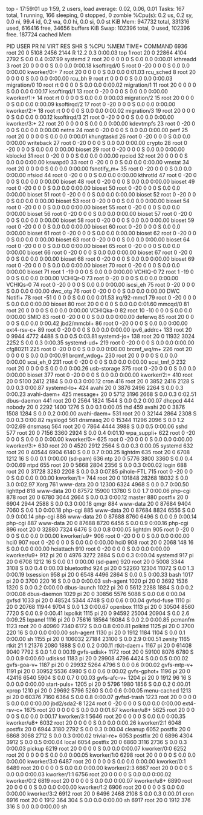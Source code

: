 top - 17:59:01 up  1:59,  2 users,  load average: 0.02, 0.06, 0.01
Tasks: 167 total,   1 running, 166 sleeping,   0 stopped,   0 zombie
%Cpu(s):  0.2 us,  0.2 sy,  0.0 ni, 99.4 id,  0.2 wa,  0.0 hi,  0.0 si,  0.0 st
KiB Mem:    947732 total,   331316 used,   616416 free,    34656 buffers
KiB Swap:   102396 total,        0 used,   102396 free.   187724 cached Mem

  PID USER      PR  NI    VIRT    RES    SHR S  %CPU %MEM     TIME+ COMMAND
 6936 root      20   0    5108   2456   2144 R  12.2  0.3   0:00.03 top
    1 root      20   0   22864   4104   2792 S   0.0  0.4   0:07.99 systemd
    2 root      20   0       0      0      0 S   0.0  0.0   0:00.01 kthreadd
    3 root      20   0       0      0      0 S   0.0  0.0   0:00.18 ksoftirqd/0
    5 root       0 -20       0      0      0 S   0.0  0.0   0:00.00 kworker/0:+
    7 root      20   0       0      0      0 S   0.0  0.0   0:01.03 rcu_sched
    8 root      20   0       0      0      0 S   0.0  0.0   0:00.00 rcu_bh
    9 root      rt   0       0      0      0 S   0.0  0.0   0:00.03 migration/0
   10 root      rt   0       0      0      0 S   0.0  0.0   0:00.02 migration/1
   11 root      20   0       0      0      0 S   0.0  0.0   0:00.17 ksoftirqd/1
   13 root       0 -20       0      0      0 S   0.0  0.0   0:00.00 kworker/1:+
   14 root      rt   0       0      0      0 S   0.0  0.0   0:00.03 migration/2
   15 root      20   0       0      0      0 S   0.0  0.0   0:00.09 ksoftirqd/2
   17 root       0 -20       0      0      0 S   0.0  0.0   0:00.00 kworker/2:+
   18 root      rt   0       0      0      0 S   0.0  0.0   0:00.02 migration/3
   19 root      20   0       0      0      0 S   0.0  0.0   0:00.12 ksoftirqd/3
   21 root       0 -20       0      0      0 S   0.0  0.0   0:00.00 kworker/3:+
   22 root      20   0       0      0      0 S   0.0  0.0   0:00.00 kdevtmpfs
   23 root       0 -20       0      0      0 S   0.0  0.0   0:00.00 netns
   24 root       0 -20       0      0      0 S   0.0  0.0   0:00.00 perf
   25 root      20   0       0      0      0 S   0.0  0.0   0:00.01 khungtaskd
   26 root       0 -20       0      0      0 S   0.0  0.0   0:00.00 writeback
   27 root       0 -20       0      0      0 S   0.0  0.0   0:00.00 crypto
   28 root       0 -20       0      0      0 S   0.0  0.0   0:00.00 bioset
   29 root       0 -20       0      0      0 S   0.0  0.0   0:00.00 kblockd
   31 root       0 -20       0      0      0 S   0.0  0.0   0:00.00 rpciod
   32 root      20   0       0      0      0 S   0.0  0.0   0:00.00 kswapd0
   33 root       0 -20       0      0      0 S   0.0  0.0   0:00.00 vmstat
   34 root      20   0       0      0      0 S   0.0  0.0   0:00.00 fsnotify_m+
   35 root       0 -20       0      0      0 S   0.0  0.0   0:00.00 nfsiod
   44 root       0 -20       0      0      0 S   0.0  0.0   0:00.00 kthrotld
   47 root       0 -20       0      0      0 S   0.0  0.0   0:00.00 bioset
   48 root       0 -20       0      0      0 S   0.0  0.0   0:00.00 bioset
   49 root       0 -20       0      0      0 S   0.0  0.0   0:00.00 bioset
   50 root       0 -20       0      0      0 S   0.0  0.0   0:00.00 bioset
   51 root       0 -20       0      0      0 S   0.0  0.0   0:00.00 bioset
   52 root       0 -20       0      0      0 S   0.0  0.0   0:00.00 bioset
   53 root       0 -20       0      0      0 S   0.0  0.0   0:00.00 bioset
   54 root       0 -20       0      0      0 S   0.0  0.0   0:00.00 bioset
   55 root       0 -20       0      0      0 S   0.0  0.0   0:00.00 bioset
   56 root       0 -20       0      0      0 S   0.0  0.0   0:00.00 bioset
   57 root       0 -20       0      0      0 S   0.0  0.0   0:00.00 bioset
   58 root       0 -20       0      0      0 S   0.0  0.0   0:00.00 bioset
   59 root       0 -20       0      0      0 S   0.0  0.0   0:00.00 bioset
   60 root       0 -20       0      0      0 S   0.0  0.0   0:00.00 bioset
   61 root       0 -20       0      0      0 S   0.0  0.0   0:00.00 bioset
   62 root       0 -20       0      0      0 S   0.0  0.0   0:00.00 bioset
   63 root       0 -20       0      0      0 S   0.0  0.0   0:00.00 bioset
   64 root       0 -20       0      0      0 S   0.0  0.0   0:00.00 bioset
   65 root       0 -20       0      0      0 S   0.0  0.0   0:00.00 bioset
   66 root       0 -20       0      0      0 S   0.0  0.0   0:00.00 bioset
   67 root       0 -20       0      0      0 S   0.0  0.0   0:00.00 bioset
   68 root       0 -20       0      0      0 S   0.0  0.0   0:00.00 bioset
   69 root       0 -20       0      0      0 S   0.0  0.0   0:00.00 bioset
   70 root       0 -20       0      0      0 S   0.0  0.0   0:00.00 bioset
   71 root       1 -19       0      0      0 S   0.0  0.0   0:00.00 VCHIQ-0
   72 root       1 -19       0      0      0 S   0.0  0.0   0:00.00 VCHIQr-0
   73 root       0 -20       0      0      0 S   0.0  0.0   0:00.00 VCHIQs-0
   74 root       0 -20       0      0      0 S   0.0  0.0   0:00.00 iscsi_eh
   75 root       0 -20       0      0      0 S   0.0  0.0   0:00.00 dwc_otg
   76 root       0 -20       0      0      0 S   0.0  0.0   0:00.00 DWC Notifi+
   78 root     -51   0       0      0      0 S   0.0  0.0   0:01.53 irq/92-mmc1
   79 root       0 -20       0      0      0 S   0.0  0.0   0:00.00 bioset
   80 root      20   0       0      0      0 S   0.0  0.0   0:01.60 mmcqd/0
   81 root      20   0       0      0      0 S   0.0  0.0   0:00.00 VCHIQka-0
   82 root      10 -10       0      0      0 S   0.0  0.0   0:00.00 SMIO
   83 root       0 -20       0      0      0 S   0.0  0.0   0:00.00 deferwq
   85 root      20   0       0      0      0 S   0.0  0.0   0:00.42 jbd2/mmcbl+
   86 root       0 -20       0      0      0 S   0.0  0.0   0:00.00 ext4-rsv-c+
   89 root       0 -20       0      0      0 S   0.0  0.0   0:00.00 ipv6_addrc+
  133 root      20   0    9944   4772   4488 S   0.0  0.5   0:03.81 systemd-jo+
  138 root      20   0   11932   3024   2252 S   0.0  0.3   0:00.35 systemd-ud+
  219 root       0 -20       0      0      0 S   0.0  0.0   0:00.00 cfg80211
  225 root       0 -20       0      0      0 S   0.0  0.0   0:00.00 brcmf_wq/m+
  226 root      20   0       0      0      0 S   0.0  0.0   0:00.91 brcmf_wdog+
  230 root      20   0       0      0      0 S   0.0  0.0   0:00.00 scsi_eh_0
  231 root       0 -20       0      0      0 S   0.0  0.0   0:00.00 scsi_tmf_0
  232 root      20   0       0      0      0 S   0.0  0.0   0:00.26 usb-storage
  375 root       0 -20       0      0      0 S   0.0  0.0   0:00.00 bioset
  377 root       0 -20       0      0      0 S   0.0  0.0   0:00.00 kworker/2:+
  410 root      20   0    5100   2412   2184 S   0.0  0.3   0:00.12 cron
  416 root      20   0    3852   2416   2128 S   0.0  0.3   0:00.87 systemd-lo+
  424 avahi     20   0    3876   2496   2264 S   0.0  0.3   0:00.23 avahi-daem+
  425 message+  20   0    5712   3196   2668 S   0.0  0.3   0:02.51 dbus-daemon
  441 root      20   0    2564   1824   1544 S   0.0  0.2   0:00.07 dhcpcd
  444 nobody    20   0    2292   1400   1276 S   0.0  0.1   0:00.05 thd
  459 avahi     20   0    3876   1508   1284 S   0.0  0.2   0:00.00 avahi-daem+
  531 root      20   0   32144   2864   2308 S   0.0  0.3   0:00.82 rsyslogd
  561 dnsmasq   20   0   15344  11296   2096 S   0.0  1.2   0:02.69 dnsmasq
  564 root      20   0    7864   4444   3988 S   0.0  0.5   0:00.06 sshd
  577 root      20   0    7156   3360   2924 S   0.0  0.4   0:01.10 wpa_suppli+
  622 root       0 -20       0      0      0 S   0.0  0.0   0:00.00 kworker/0:+
  625 root       0 -20       0      0      0 S   0.0  0.0   0:00.00 kworker/3:+
  630 root      20   0    4520   2912   2564 S   0.0  0.3   0:00.05 systemd
  632 root      20   0   40544   6904   6140 S   0.0  0.7   0:00.25 lightdm
  635 root      20   0    6708   1212     16 S   0.0  0.1   0:00.00 (sd-pam)
  636 ntp       20   0    5776   3800   3360 S   0.0  0.4   0:00.69 ntpd
  655 root      20   0    5668   2804   2356 S   0.0  0.3   0:00.02 login
  688 root      20   0   31728   3280   2208 S   0.0  0.3   0:07.85 pihole-FTL
  715 root       0 -20       0      0      0 S   0.0  0.0   0:00.00 kworker/1:+
  744 root      20   0  101848  28268  18032 S   0.0  3.0   0:02.97 Xorg
  761 www-data  20   0   12300   6324   4968 S   0.0  0.7   0:00.50 lighttpd
  818 www-data  20   0   87572  15900  13780 S   0.0  1.7   0:00.06 php-cgi
  878 root      20   0    6780   3044   2664 S   0.0  0.3   0:00.12 master
  880 postfix   20   0    6904   2944   2588 S   0.0  0.3   0:00.18 qmgr
  884 www-data  20   0   87684   9404   7060 S   0.0  1.0   0:00.18 php-cgi
  885 www-data  20   0   87684   8824   6556 S   0.0  0.9   0:00.14 php-cgi
  886 www-data  20   0   87688   8760   6496 S   0.0  0.9   0:00.14 php-cgi
  887 www-data  20   0   87688   8720   6456 S   0.0  0.9   0:00.16 php-cgi
  896 root      20   0   32880   7324   6476 S   0.0  0.8   0:00.05 lightdm
  905 root       0 -20       0      0      0 S   0.0  0.0   0:00.00 kworker/u9+
  906 root       0 -20       0      0      0 S   0.0  0.0   0:00.00 hci0
  907 root       0 -20       0      0      0 S   0.0  0.0   0:00.00 hci0
  908 root      20   0    2068    148     16 S   0.0  0.0   0:00.00 hciattach
  910 root       0 -20       0      0      0 S   0.0  0.0   0:00.00 kworker/u9+
  912 pi        20   0    4976   3272   2884 S   0.0  0.3   0:00.04 systemd
  917 pi        20   0    6708   1212     16 S   0.0  0.1   0:00.00 (sd-pam)
  920 root      20   0    5008   3344   3108 S   0.0  0.4   0:00.03 bluetoothd
  924 pi        20   0   52260  12304  11072 S   0.0  1.3   0:00.19 lxsession
  958 pi        20   0    6548   4496   2864 S   0.0  0.5   0:00.33 bash
 1017 pi        20   0    3700    220     16 S   0.0  0.0   0:00.03 ssh-agent
 1020 pi        20   0    3692   1536   1320 S   0.0  0.2   0:00.00 dbus-launch
 1022 pi        20   0    5612   2288   1884 S   0.0  0.2   0:00.08 dbus-daemon
 1029 pi        20   0   30856   5576   5088 S   0.0  0.6   0:00.04 gvfsd
 1033 pi        20   0   48524   5344   4748 S   0.0  0.6   0:00.04 gvfsd-fuse
 1110 pi        20   0   20768  11944   9704 S   0.0  1.3   0:00.67 openbox
 1113 pi        20   0   30504   8560   7720 S   0.0  0.9   0:00.41 lxpolkit
 1115 pi        20   0   94592  25004  20904 S   0.0  2.6   0:09.25 lxpanel
 1116 pi        20   0   75616  18564  16084 S   0.0  2.0   0:00.85 pcmanfm
 1123 root      20   0   40960   7340   6172 S   0.0  0.8   0:00.81 polkitd
 1125 pi        20   0    3700    220     16 S   0.0  0.0   0:00.00 ssh-agent
 1130 pi        20   0    1912   1184   1104 S   0.0  0.1   0:00.00 sh
 1155 pi        20   0  106032  27184  23100 S   0.0  2.9   0:00.51 zenity
 1165 rtkit     21   1   21376   2080   1888 S   0.0  0.2   0:00.11 rtkit-daem+
 1167 pi        20   0   61408   9040   7792 S   0.0  1.0   0:00.19 gvfs-udisk+
 1172 root      20   0   59100   8076   6780 S   0.0  0.9   0:00.60 udisksd
 1183 pi        20   0   29908   4796   4424 S   0.0  0.5   0:00.02 gvfs-goa-v+
 1187 pi        20   0   29932   5264   4796 S   0.0  0.6   0:00.02 gvfs-mtp-v+
 1191 pi        20   0   30952   5536   4980 S   0.0  0.6   0:00.02 gvfs-gphot+
 1196 pi        20   0   42416   6540   5904 S   0.0  0.7   0:00.03 gvfs-afc-v+
 1204 pi        20   0    1912     96     16 S   0.0  0.0   0:00.00 start-puls+
 1205 pi        20   0    5796   1980   1856 S   0.0  0.2   0:00.01 xprop
 1210 pi        20   0   29692   5796   5260 S   0.0  0.6   0:00.05 menu-cached
 1213 pi        20   0   60376   7160   6364 S   0.0  0.8   0:00.07 gvfsd-trash
 1223 root      20   0       0      0      0 S   0.0  0.0   0:00.00 jbd2/sda2-8
 1224 root       0 -20       0      0      0 S   0.0  0.0   0:00.00 ext4-rsv-c+
 1675 root      20   0       0      0      0 S   0.0  0.0   0:01.67 kworker/u8+
 5625 root      20   0       0      0      0 S   0.0  0.0   0:00.17 kworker/3:1
 5646 root      20   0       0      0      0 S   0.0  0.0   0:00.35 kworker/u8+
 6032 root      20   0       0      0      0 S   0.0  0.0   0:00.26 kworker/2:1
 6048 postfix   20   0    6944   3180   2792 S   0.0  0.3   0:00.04 cleanup
 6052 postfix   20   0    6868   3068   2712 S   0.0  0.3   0:00.02 trivial-re+
 6053 postfix   20   0    6896   4304   3912 S   0.0  0.5   0:00.04 local
 6054 postfix   20   0    6860   3116   2736 S   0.0  0.3   0:00.03 pickup
 6219 root      20   0       0      0      0 S   0.0  0.0   0:00.07 kworker/0:0
 6252 root      20   0       0      0      0 S   0.0  0.0   0:00.05 kworker/1:0
 6298 root      20   0       0      0      0 S   0.0  0.0   0:00.00 kworker/3:0
 6487 root      20   0       0      0      0 S   0.0  0.0   0:00.00 kworker/0:1
 6489 root      20   0       0      0      0 S   0.0  0.0   0:00.00 kworker/2:3
 6667 root      20   0       0      0      0 S   0.0  0.0   0:00.03 kworker/1:1
 6756 root      20   0       0      0      0 S   0.0  0.0   0:00.02 kworker/0:2
 6819 root      20   0       0      0      0 S   0.0  0.0   0:00.07 kworker/u8+
 6890 root      20   0       0      0      0 S   0.0  0.0   0:00.00 kworker/1:2
 6906 root      20   0       0      0      0 S   0.0  0.0   0:00.00 kworker/3:2
 6912 root      20   0    6496   2468   2108 S   0.0  0.3   0:00.01 cron
 6916 root      20   0    1912    364    304 S   0.0  0.0   0:00.00 sh
 6917 root      20   0    1912    376    316 S   0.0  0.0   0:00.00 sh
